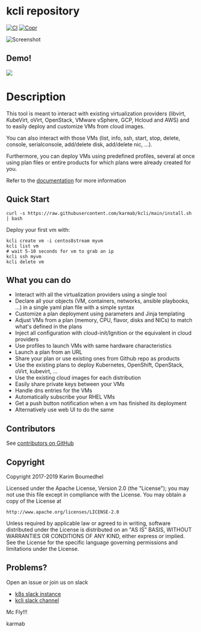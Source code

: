 # kcli repository

[![CI](https://github.com/karmab/kcli/actions/workflows/ci.yml/badge.svg)](https://github.com/karmab/kcli/actions/workflows/ci.yml)
[![Copr](https://copr.fedorainfracloud.org/coprs/karmab/kcli/package/kcli/status_image/last_build.png)](https://copr.fedorainfracloud.org/coprs/karmab/kcli/package/kcli)

![Screenshot](kcli.png)

## Demo!

![](kcli.gif)

# Description

This tool is meant to interact with existing virtualization providers (libvirt, KubeVirt, oVirt, OpenStack, VMware vSphere, GCP, Hcloud and AWS) and to easily deploy and customize VMs from cloud images.

You can also interact with those VMs (list, info, ssh, start, stop, delete, console, serialconsole, add/delete disk, add/delete nic, ...).

Furthermore, you can deploy VMs using predefined profiles, several at once using plan files or entire products for which plans were already created for you.

Refer to the [documentation](https://kcli.readthedocs.io) for more information

## Quick Start

```
curl -s https://raw.githubusercontent.com/karmab/kcli/main/install.sh | bash
```

Deploy your first vm with:

```
kcli create vm -i centos8stream myvm
kcli list vm
# wait 5-10 seconds for vm to grab an ip
kcli ssh myvm
kcli delete vm
```

##  What you can do

- Interact with all the virtualization providers using a single tool
- Declare all your objects (VM, containers, networks, ansible playbooks, ...) in a single yaml plan file with a simple syntax
- Customize a plan deployment using parameters and Jinja templating
- Adjust VMs from a plan (memory, CPU, flavor, disks and NICs) to match what's defined in the plans
- Inject all configuration with cloud-init/Ignition or the equivalent in cloud providers
- Use profiles to launch VMs with same hardware characteristics
- Launch a plan from an URL
- Share your plan or use existing ones from Github repo as products
- Use the existing plans to deploy Kubernetes, OpenShift, OpenStack, oVirt, kubevirt, ...
- Use the existing cloud images for each distribution
- Easily share private keys between your VMs
- Handle dns entries for the VMs
- Automatically subscribe your RHEL VMs
- Get a push button notification when a vm has finished its deployment
- Alternatively use web UI to do the same

## Contributors

See [contributors on GitHub](https://github.com/karmab/kcli/graphs/contributors)

## Copyright

Copyright 2017-2019 Karim Boumedhel

Licensed under the Apache License, Version 2.0 (the "License");
you may not use this file except in compliance with the License.
You may obtain a copy of the License at

    http://www.apache.org/licenses/LICENSE-2.0

Unless required by applicable law or agreed to in writing, software
distributed under the License is distributed on an "AS IS" BASIS,
WITHOUT WARRANTIES OR CONDITIONS OF ANY KIND, either express or implied.
See the License for the specific language governing permissions and
limitations under the License.

## Problems?

Open an issue or join us on slack

- [k8s slack instance](https://slack.k8s.io)
- [kcli slack channel](https://app.slack.com/client/T09NY5SBT/CU76B52JE)

Mc Fly!!!

karmab
